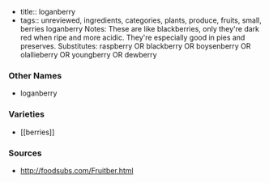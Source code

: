- title:: loganberry
- tags:: unreviewed, ingredients, categories, plants, produce, fruits, small, berries
loganberry Notes: These are like blackberries, only they're dark red when ripe and more acidic. They're especially good in pies and preserves. Substitutes: raspberry OR blackberry OR boysenberry OR olallieberry OR youngberry OR dewberry

### Other Names

* loganberry

### Varieties

* [[berries]]

### Sources
* http://foodsubs.com/Fruitber.html
